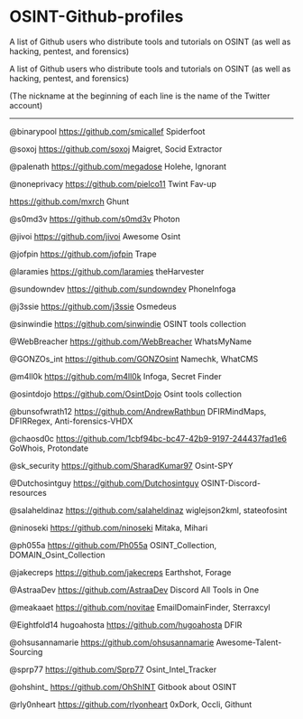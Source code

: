 # OSINT-Github-profiles
A list of Github users who distribute tools and tutorials on OSINT (as well as hacking, pentest, and forensics)



A list of Github users who distribute tools and tutorials on OSINT (as well as hacking, pentest, and forensics)


(The nickname at the beginning of each line is the name of the Twitter account)


<hr>


@binarypool https://github.com/smicallef Spiderfoot

@soxoj https://github.com/soxoj Maigret, Socid Extractor

@palenath https://github.com/megadose Holehe, Ignorant

@noneprivacy https://github.com/pielco11 Twint Fav-up

https://github.com/mxrch Ghunt

@s0md3v https://github.com/s0md3v Photon

@jivoi https://github.com/jivoi Awesome Osint

@jofpin https://github.com/jofpin Trape

@laramies https://github.com/laramies theHarvester

@sundowndev https://github.com/sundowndev PhoneInfoga

@j3ssie https://github.com/j3ssie Osmedeus

@sinwindie https://github.com/sinwindie  OSINT tools collection 

@WebBreacher https://github.com/WebBreacher WhatsMyName

@GONZOs_int https://github.com/GONZOsint Namechk, WhatCMS

@m4ll0k https://github.com/m4ll0k Infoga, Secret Finder

@osintdojo https://github.com/OsintDojo Osint tools collection

@bunsofwrath12 https://github.com/AndrewRathbun DFIRMindMaps, DFIRRegex, Anti-forensics-VHDХ

@chaosd0c https://github.com/1cbf94bc-bc47-42b9-9197-244437fad1e6 GoWhois, Protondate

@sk_security https://github.com/SharadKumar97 Osint-SPY

@Dutchosintguy https://github.com/Dutchosintguy OSINT-Discord-resources

@salaheldinaz https://github.com/salaheldinaz wiglejson2kml, stateofosint

@ninoseki https://github.com/ninoseki Mitaka, Mihari

@ph055a https://github.com/Ph055a OSINT_Collection, DOMAIN_Osint_Collection

@jakecreps https://github.com/jakecreps Earthshot, Forage

@AstraaDev https://github.com/AstraaDev Discord All Tools in One

@meakaaet https://github.com/novitae EmailDomainFinder, Sterraxcyl

@Eightfold14 hugoahosta https://github.com/hugoahosta DFIR

@ohsusannamarie https://github.com/ohsusannamarie Awesome-Talent-Sourcing

@sprp77 https://github.com/Sprp77 Osint_Intel_Tracker

@ohshint_ https://github.com/OhShINT Gitbook about OSINT

@rly0nheart https://github.com/rlyonheart 0xDork, Occli, Githunt
